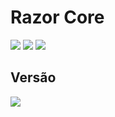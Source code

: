 # Razor Core
<img src="https://img.shields.io/badge/PHP-777BB4?style=for-the-badge&logo=php&logoColor=white" />
<img src="https://img.shields.io/badge/HTML5-E34F26?style=for-the-badge&logo=html5&logoColor=white" />
<img src="https://img.shields.io/badge/JavaScript-323330?style=for-the-badge&logo=javascript&logoColor=F7DF1E" />
<br/>

## Versão
<!-- Use label=2 para por a versão e %2B para o caractere + -->
<!-- <img src="https://img.shields.io/static/v1?label=1%2B&message=Produção&color=00d26a&style=for-the-badge&logo=ghost"/> -->
<img src="https://img.shields.io/static/v1?label=1%2B&message=Devel&color=ff4f44&style=for-the-badge&logo=ghost"/>
<br/>
